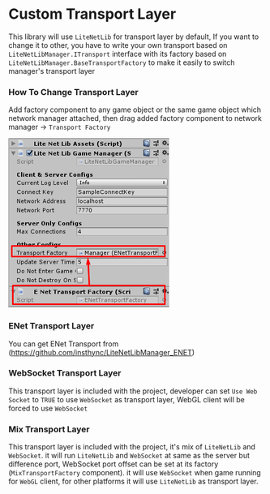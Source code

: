 # Custom Transport Layer

This library will use `LiteNetLib` for transport layer by default, If you want to change it to other, you have to write your own transport based on `LiteNetLibManager.ITransport` interface with its factory based on `LiteNetLibManager.BaseTransportFactory` to make it easily to switch manager's transport layer

### How To Change Transport Layer

Add factory component to any game object or the same game object which network manager attached, then drag added factory component to network manager -> `Transport Factory`

![Change Transport](../images/change_transport.png)

### ENet Transport Layer

You can get ENet Transport from (https://github.com/insthync/LiteNetLibManager_ENET)

### WebSocket Transport Layer

This transport layer is included with the project, developer can set `Use Web Socket` to `TRUE` to use `WebSocket` as transport layer, WebGL client will be forced to use `WebSocket`

### Mix Transport Layer

This transport layer is included with the project, it's mix of `LiteNetLib` and `WebSocket`. it will run `LiteNetLib` and `WebSocket` at same as the server but difference port, WebSocket port offset can be set at its factory (`MixTransportFactory` component). it will use `WebSocket` when game running for `WebGL` client, for other platforms it will use `LiteNetLib` as transport layer.